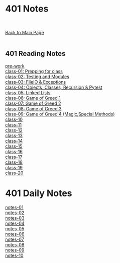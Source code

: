 # 401 Notes
<br>

[Back to Main Page](./../README.md)<br><br>

## 401 Reading Notes
[pre-work](prework.md)<br>
[class-01: Prepping for class](class-01.md)<br>
[class-02: Testing and Modules](class-02.md)<br>
[class-03: FileIO & Exceptions](class-03.md)<br>
[class-04: Objects, Classes, Recursion & Pytest](class-04.md)<br>
[class-05: Linked Lists](class-05.md)<br>
[class-06: Game of Greed 1](class-06.md)<br>
[class-07: Game of Greed 2](class-07.md)<br>
[class-08: Game of Greed 3](class-08.md)<br>
[class-09: Game of Greed 4 (Magic,Special Methods)](class-09.md)<br>
[class-10](class-10.md)<br>
[class-11](class-11.md)<br>
[class-12](class-12.md)<br>
[class-13](class-13.md)<br>
[class-14](class-14.md)<br>
[class-15](class-15.md)<br>
[class-16](class-16.md)<br>
[class-17](class-17.md)<br>
[class-18](class-18.md)<br>
[class-19](class-19.md)<br>
[class-20](class-20.md)<br>

# 401 Daily Notes
[notes-01](dailynotes/daily-01.md)<br>
[notes-02](dailynotes/daily-02.md)<br>
[notes-03](dailynotes/daily-03.md)<br>
[notes-04](dailynotes/daily-04.md)<br>
[notes-05](dailynotes/daily-05.md)<br>
[notes-06](dailynotes/daily-06.md)<br>
[notes-07](dailynotes/daily-07.md)<br>
[notes-08](dailynotes/daily-08.md)<br>
[notes-09](dailynotes/daily-09.md)<br>
[notes-10](dailynotes/daily-10.md)<br>

<!-- <3  -->
